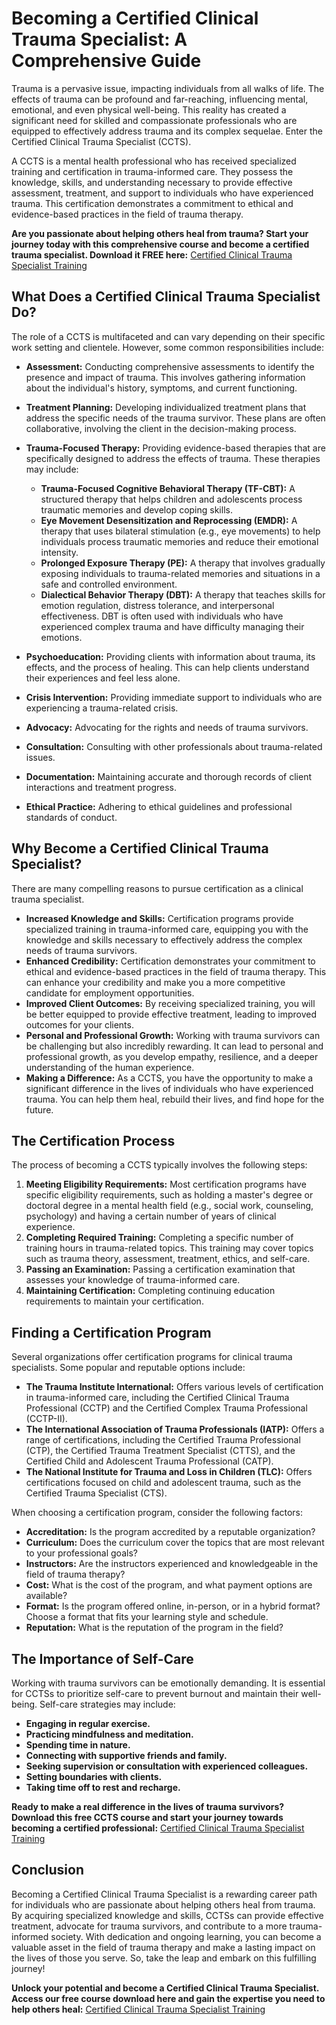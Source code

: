# Becoming a Certified Clinical Trauma Specialist: A Comprehensive Guide

Trauma is a pervasive issue, impacting individuals from all walks of life. The effects of trauma can be profound and far-reaching, influencing mental, emotional, and even physical well-being. This reality has created a significant need for skilled and compassionate professionals who are equipped to effectively address trauma and its complex sequelae. Enter the Certified Clinical Trauma Specialist (CCTS).

A CCTS is a mental health professional who has received specialized training and certification in trauma-informed care. They possess the knowledge, skills, and understanding necessary to provide effective assessment, treatment, and support to individuals who have experienced trauma. This certification demonstrates a commitment to ethical and evidence-based practices in the field of trauma therapy.

**Are you passionate about helping others heal from trauma? Start your journey today with this comprehensive course and become a certified trauma specialist. Download it FREE here:** [Certified Clinical Trauma Specialist Training](https://udemywork.com/certified-clinical-trauma-specialist)

## What Does a Certified Clinical Trauma Specialist Do?

The role of a CCTS is multifaceted and can vary depending on their specific work setting and clientele. However, some common responsibilities include:

*   **Assessment:** Conducting comprehensive assessments to identify the presence and impact of trauma. This involves gathering information about the individual's history, symptoms, and current functioning.
*   **Treatment Planning:** Developing individualized treatment plans that address the specific needs of the trauma survivor. These plans are often collaborative, involving the client in the decision-making process.
*   **Trauma-Focused Therapy:** Providing evidence-based therapies that are specifically designed to address the effects of trauma. These therapies may include:

    *   **Trauma-Focused Cognitive Behavioral Therapy (TF-CBT):** A structured therapy that helps children and adolescents process traumatic memories and develop coping skills.
    *   **Eye Movement Desensitization and Reprocessing (EMDR):** A therapy that uses bilateral stimulation (e.g., eye movements) to help individuals process traumatic memories and reduce their emotional intensity.
    *   **Prolonged Exposure Therapy (PE):** A therapy that involves gradually exposing individuals to trauma-related memories and situations in a safe and controlled environment.
    *   **Dialectical Behavior Therapy (DBT):** A therapy that teaches skills for emotion regulation, distress tolerance, and interpersonal effectiveness. DBT is often used with individuals who have experienced complex trauma and have difficulty managing their emotions.
*   **Psychoeducation:** Providing clients with information about trauma, its effects, and the process of healing. This can help clients understand their experiences and feel less alone.
*   **Crisis Intervention:** Providing immediate support to individuals who are experiencing a trauma-related crisis.
*   **Advocacy:** Advocating for the rights and needs of trauma survivors.
*   **Consultation:** Consulting with other professionals about trauma-related issues.
*   **Documentation:** Maintaining accurate and thorough records of client interactions and treatment progress.
*   **Ethical Practice:** Adhering to ethical guidelines and professional standards of conduct.

## Why Become a Certified Clinical Trauma Specialist?

There are many compelling reasons to pursue certification as a clinical trauma specialist.

*   **Increased Knowledge and Skills:** Certification programs provide specialized training in trauma-informed care, equipping you with the knowledge and skills necessary to effectively address the complex needs of trauma survivors.
*   **Enhanced Credibility:** Certification demonstrates your commitment to ethical and evidence-based practices in the field of trauma therapy. This can enhance your credibility and make you a more competitive candidate for employment opportunities.
*   **Improved Client Outcomes:** By receiving specialized training, you will be better equipped to provide effective treatment, leading to improved outcomes for your clients.
*   **Personal and Professional Growth:** Working with trauma survivors can be challenging but also incredibly rewarding. It can lead to personal and professional growth, as you develop empathy, resilience, and a deeper understanding of the human experience.
*   **Making a Difference:** As a CCTS, you have the opportunity to make a significant difference in the lives of individuals who have experienced trauma. You can help them heal, rebuild their lives, and find hope for the future.

## The Certification Process

The process of becoming a CCTS typically involves the following steps:

1.  **Meeting Eligibility Requirements:** Most certification programs have specific eligibility requirements, such as holding a master's degree or doctoral degree in a mental health field (e.g., social work, counseling, psychology) and having a certain number of years of clinical experience.
2.  **Completing Required Training:** Completing a specific number of training hours in trauma-related topics. This training may cover topics such as trauma theory, assessment, treatment, ethics, and self-care.
3.  **Passing an Examination:** Passing a certification examination that assesses your knowledge of trauma-informed care.
4.  **Maintaining Certification:** Completing continuing education requirements to maintain your certification.

## Finding a Certification Program

Several organizations offer certification programs for clinical trauma specialists. Some popular and reputable options include:

*   **The Trauma Institute International:** Offers various levels of certification in trauma-informed care, including the Certified Clinical Trauma Professional (CCTP) and the Certified Complex Trauma Professional (CCTP-II).
*   **The International Association of Trauma Professionals (IATP):** Offers a range of certifications, including the Certified Trauma Professional (CTP), the Certified Trauma Treatment Specialist (CTTS), and the Certified Child and Adolescent Trauma Professional (CATP).
*   **The National Institute for Trauma and Loss in Children (TLC):** Offers certifications focused on child and adolescent trauma, such as the Certified Trauma Specialist (CTS).

When choosing a certification program, consider the following factors:

*   **Accreditation:** Is the program accredited by a reputable organization?
*   **Curriculum:** Does the curriculum cover the topics that are most relevant to your professional goals?
*   **Instructors:** Are the instructors experienced and knowledgeable in the field of trauma therapy?
*   **Cost:** What is the cost of the program, and what payment options are available?
*   **Format:** Is the program offered online, in-person, or in a hybrid format? Choose a format that fits your learning style and schedule.
*   **Reputation:** What is the reputation of the program in the field?

## The Importance of Self-Care

Working with trauma survivors can be emotionally demanding. It is essential for CCTSs to prioritize self-care to prevent burnout and maintain their well-being. Self-care strategies may include:

*   **Engaging in regular exercise.**
*   **Practicing mindfulness and meditation.**
*   **Spending time in nature.**
*   **Connecting with supportive friends and family.**
*   **Seeking supervision or consultation with experienced colleagues.**
*   **Setting boundaries with clients.**
*   **Taking time off to rest and recharge.**

**Ready to make a real difference in the lives of trauma survivors? Download this free CCTS course and start your journey towards becoming a certified professional:** [Certified Clinical Trauma Specialist Training](https://udemywork.com/certified-clinical-trauma-specialist)

## Conclusion

Becoming a Certified Clinical Trauma Specialist is a rewarding career path for individuals who are passionate about helping others heal from trauma. By acquiring specialized knowledge and skills, CCTSs can provide effective treatment, advocate for trauma survivors, and contribute to a more trauma-informed society. With dedication and ongoing learning, you can become a valuable asset in the field of trauma therapy and make a lasting impact on the lives of those you serve. So, take the leap and embark on this fulfilling journey!

**Unlock your potential and become a Certified Clinical Trauma Specialist. Access our free course download here and gain the expertise you need to help others heal:** [Certified Clinical Trauma Specialist Training](https://udemywork.com/certified-clinical-trauma-specialist)
